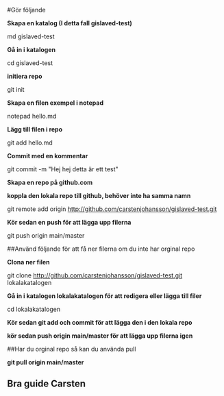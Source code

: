 #Gör följande


**Skapa en katalog (I detta fall gislaved-test)**

md gislaved-test


**Gå in i katalogen**

cd gislaved-test


**initiera repo**

git init

**Skapa en filen exempel i notepad**

notepad hello.md

**Lägg till filen i repo**

git add hello.md

**Commit med en kommentar**

git commit -m "Hej hej detta är ett test"


**Skapa en repo på github.com**



**koppla den lokala repo till github, behöver inte ha samma namn**

git remote add origin http://github.com/carstenjohansson/gislaved-test.git

**Kör sedan en push för att lägga upp filerna**


git push origin main/master


##Använd följande för att få ner filerna om du inte har orginal repo


**Clona ner filen**

git clone http://github.com/carstenjohansson/gislaved-test.git lokalakatalogen

**Gå in i katalogen lokalakatalogen för att redigera eller lägga till filer**

cd lokalakatalogen

**Kör sedan git add och commit för att lägga den i den lokala repo**


**kör sedan push origin main/master för att lägga upp filerna igen**


##Har du orginal repo så kan du använda pull


**git pull origin main/master**

## Bra guide Carsten